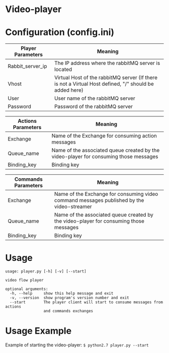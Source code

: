 # Video-player

# Configuration (config.ini)

| Player Parameters | Meaning |
| ------ | ------ |
| Rabbit_server_ip | The IP address where the rabbitMQ server is located |
| Vhost | Virtual Host of the rabbitMQ server (If there is not a Virtual Host defined, "/" should be added here) |
| User | User name of the rabbitMQ server |
| Password | Password of the rabbitMQ server |

| Actions Parameters | Meaning |
| ------ | ------ |
| Exchange | Name of the Exchange for consuming action messages |
| Queue_name | Name of the associated queue created by the video-player for consuming those messages |
| Binding_key | Binding key  |

| Commands Parameters | Meaning |
| ------ | ------ |
| Exchange | Name of the Exchange for consuming video command messages published by the video-streamer |
| Queue_name | Name of the associated queue created by the video-player for consuming those messages |
| Binding_key | Binding key  |

# Usage
```
usage: player.py [-h] [-v] [--start]

video flow player

optional arguments:
  -h, --help     show this help message and exit
  -v, --version  show program's version number and exit
  --start        The player client will start to consume messages from actions
                 and commands exchanges
```
# Usage Example
   Example of starting the video-player:
    ```
    $ python2.7 player.py --start
    ```